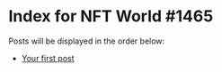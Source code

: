 # Index for NFT World #1465
Posts will be displayed in the order below:

- [Your first post](./001-first.md)

